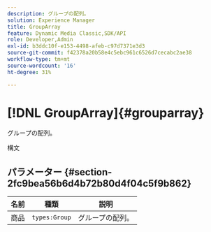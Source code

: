 ```yaml
---
description: グループの配列。
solution: Experience Manager
title: GroupArray
feature: Dynamic Media Classic,SDK/API
role: Developer,Admin
exl-id: b3ddc10f-e153-4498-afeb-c97d7371e3d3
source-git-commit: f42378a20b58e4c5ebc961c6526d7cecabc2ae38
workflow-type: tm+mt
source-wordcount: '16'
ht-degree: 31%

---
```


# [!DNL GroupArray]{#grouparray}

グループの配列。

構文

## パラメーター {#section-2fc9bea56b6d4b72b80d4f04c5f9b862}

| 名前 | 種類 | 説明 |
|---|---|---|
| 商品 | `types:Group` | グループの配列。 |
